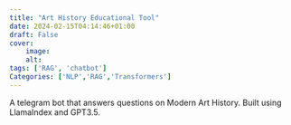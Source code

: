 ```yaml
---
title: "Art History Educational Tool"
date: 2024-02-15T04:14:46+01:00
draft: False
cover:
    image: 
    alt: 
tags: ['RAG', 'chatbot']
Categories: ['NLP','RAG','Transformers']
---
```


A telegram bot that answers questions on Modern Art History. Built using LlamaIndex and GPT3.5. 